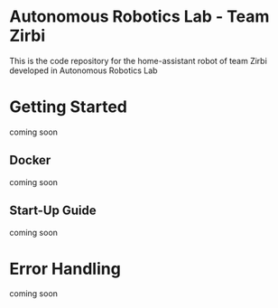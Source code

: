 # Autonomous Robotics Lab - Team Zirbi
This is the code repository for the home-assistant robot of team Zirbi developed in Autonomous Robotics Lab

# Getting Started
coming soon

## Docker
coming soon

## Start-Up Guide
coming soon

# Error Handling
coming soon
